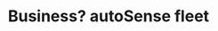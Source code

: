 ---
layout: page
title: Business? autoSense fleet
permalink: /fleet/
external-link: /fleet
ref: fleet
sub-page: false
lang: it
lang-name: Italiano
---